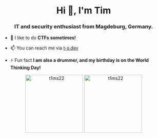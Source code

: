 <h1 align="center">Hi 👋, I'm Tim</h1>
<h3 align="center">IT and security enthusiast from Magdeburg, Germany.</h3>

- 🔭 I like to do **CTFs sometimes!**

- 📫 You can reach me via [t-s.dev](https://t-s.dev)

- ⚡&nbsp;Fun fact **I am also a drummer, and my birthday is on the World Thinking Day!**

<p align="center">
  <img src="https://github-readme-stats.vercel.app/api/top-langs/?username=t1ms22&layout=compact&hide=html&theme=darcula" alt="t1ms22" height="180px"/>

  <img src="https://github-readme-stats.vercel.app/api?username=t1ms22&show_icons=true&theme=darcula" alt="t1ms22" height="180px"/>
</p>

<!--
**T1mS22/T1mS22** is a ✨ _special_ ✨ repository because its `README.md` (this file) appears on your GitHub profile.

Here are some ideas to get you started:

- 🔭 I’m currently working on ...
- 🌱 I’m currently learning ...
- 👯 I’m looking to collaborate on ...
- 🤔 I’m looking for help with ...
- 💬 Ask me about ...
- 📫 How to reach me: ...
- 😄 Pronouns: ...
- ⚡ Fun fact: ...
-->
